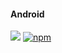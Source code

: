 #### Android

[![](https://img.shields.io/github/downloads/upvorg/cdn/total?color=%233DDC84&logo=android&logoColor=%23fff&style=for-the-badge)](https://github.com/upvorg/cdn/releases)
[![npm](https://flat.badgen.net/npm/v/upvorg/?color=fb3e44)](https://www.npmjs.com/package/upvorg)

